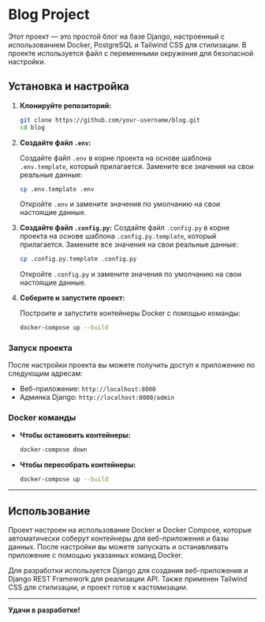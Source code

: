 # Blog Project

Этот проект — это простой блог на базе Django, настроенный с использованием Docker, PostgreSQL и Tailwind CSS для стилизации. В проекте используется файл с переменными окружения для безопасной настройки.

## Установка и настройка

1. **Клонируйте репозиторий:**

   ```bash
   git clone https://github.com/your-username/blog.git
   cd blog
   ```

2. **Создайте файл `.env`:**

   Создайте файл `.env` в корне проекта на основе шаблона `.env.template`, который прилагается. Замените все значения на свои реальные данные:

   ```bash
   cp .env.template .env
   ```

   Откройте `.env` и замените значения по умолчанию на свои настоящие данные.

3. **Создайте файл `.config.py`:**
    Создайте файл `.config.py` в корне проекта на основе шаблона `.config.py.template`, который прилагается. Замените все значения на свои реальные данные:

    ```bash
   cp .config.py.template .config.py
   ```

    Откройте `.config.py` и замените значения по умолчанию на свои настоящие данные.

4. **Соберите и запустите проект:**

   Построите и запустите контейнеры Docker с помощью команды:

   ```bash
   docker-compose up --build
   ```

### Запуск проекта

После настройки проекта вы можете получить доступ к приложению по следующим адресам:

- Веб-приложение: `http://localhost:8000`
- Админка Django: `http://localhost:8000/admin`

### Docker команды

- **Чтобы остановить контейнеры:**

   ```bash
   docker-compose down
   ```

- **Чтобы пересобрать контейнеры:**

   ```bash
   docker-compose up --build
   ```

---

## Использование

Проект настроен на использование Docker и Docker Compose, которые автоматически соберут контейнеры для веб-приложения и базы данных. После настройки вы можете запускать и останавливать приложение с помощью указанных команд Docker.

Для разработки используется Django для создания веб-приложения и Django REST Framework для реализации API. Также применен Tailwind CSS для стилизации, и проект готов к кастомизации.

---

**Удачи в разработке!**
